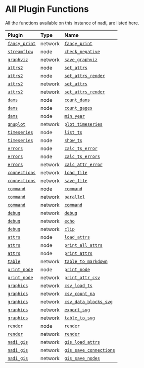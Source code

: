 # All Plugin Functions
All the functions available on this instance of nadi, are listed here.

| Plugin                          | Type    | Name                                                               |
|:--------------------------------|:--------|:-------------------------------------------------------------------|
| [`fancy_print`](fancy_print.md) | network | [`fancy_print`](fancy_print.md#network.fancy_print)                |
| [`streamflow`](streamflow.md)   | node    | [`check_negative`](streamflow.md#node.check_negative)              |
| [`graphviz`](graphviz.md)       | network | [`save_graphviz`](graphviz.md#network.save_graphviz)               |
| [`attrs2`](attrs2.md)           | node    | [`set_attrs`](attrs2.md#node.set_attrs)                            |
| [`attrs2`](attrs2.md)           | node    | [`set_attrs_render`](attrs2.md#node.set_attrs_render)              |
| [`attrs2`](attrs2.md)           | network | [`set_attrs`](attrs2.md#network.set_attrs)                         |
| [`attrs2`](attrs2.md)           | network | [`set_attrs_render`](attrs2.md#network.set_attrs_render)           |
| [`dams`](dams.md)               | node    | [`count_dams`](dams.md#node.count_dams)                            |
| [`dams`](dams.md)               | node    | [`count_gages`](dams.md#node.count_gages)                          |
| [`dams`](dams.md)               | node    | [`min_year`](dams.md#node.min_year)                                |
| [`gnuplot`](gnuplot.md)         | network | [`plot_timeseries`](gnuplot.md#network.plot_timeseries)            |
| [`timeseries`](timeseries.md)   | node    | [`list_ts`](timeseries.md#node.list_ts)                            |
| [`timeseries`](timeseries.md)   | node    | [`show_ts`](timeseries.md#node.show_ts)                            |
| [`errors`](errors.md)           | node    | [`calc_ts_error`](errors.md#node.calc_ts_error)                    |
| [`errors`](errors.md)           | node    | [`calc_ts_errors`](errors.md#node.calc_ts_errors)                  |
| [`errors`](errors.md)           | network | [`calc_attr_error`](errors.md#network.calc_attr_error)             |
| [`connections`](connections.md) | network | [`load_file`](connections.md#network.load_file)                    |
| [`connections`](connections.md) | network | [`save_file`](connections.md#network.save_file)                    |
| [`command`](command.md)         | node    | [`command`](command.md#node.command)                               |
| [`command`](command.md)         | network | [`parallel`](command.md#network.parallel)                          |
| [`command`](command.md)         | network | [`command`](command.md#network.command)                            |
| [`debug`](debug.md)             | network | [`debug`](debug.md#network.debug)                                  |
| [`debug`](debug.md)             | network | [`echo`](debug.md#network.echo)                                    |
| [`debug`](debug.md)             | network | [`clip`](debug.md#network.clip)                                    |
| [`attrs`](attrs.md)             | node    | [`load_attrs`](attrs.md#node.load_attrs)                           |
| [`attrs`](attrs.md)             | node    | [`print_all_attrs`](attrs.md#node.print_all_attrs)                 |
| [`attrs`](attrs.md)             | node    | [`print_attrs`](attrs.md#node.print_attrs)                         |
| [`table`](table.md)             | network | [`table_to_markdown`](table.md#network.table_to_markdown)          |
| [`print_node`](print_node.md)   | node    | [`print_node`](print_node.md#node.print_node)                      |
| [`print_node`](print_node.md)   | network | [`print_attr_csv`](print_node.md#network.print_attr_csv)           |
| [`graphics`](graphics.md)       | network | [`csv_load_ts`](graphics.md#network.csv_load_ts)                   |
| [`graphics`](graphics.md)       | network | [`csv_count_na`](graphics.md#network.csv_count_na)                 |
| [`graphics`](graphics.md)       | network | [`csv_data_blocks_svg`](graphics.md#network.csv_data_blocks_svg)   |
| [`graphics`](graphics.md)       | network | [`export_svg`](graphics.md#network.export_svg)                     |
| [`graphics`](graphics.md)       | network | [`table_to_svg`](graphics.md#network.table_to_svg)                 |
| [`render`](render.md)           | node    | [`render`](render.md#node.render)                                  |
| [`render`](render.md)           | network | [`render`](render.md#network.render)                               |
| [`nadi_gis`](nadi_gis.md)       | network | [`gis_load_attrs`](nadi_gis.md#network.gis_load_attrs)             |
| [`nadi_gis`](nadi_gis.md)       | network | [`gis_save_connections`](nadi_gis.md#network.gis_save_connections) |
| [`nadi_gis`](nadi_gis.md)       | network | [`gis_save_nodes`](nadi_gis.md#network.gis_save_nodes)             |

